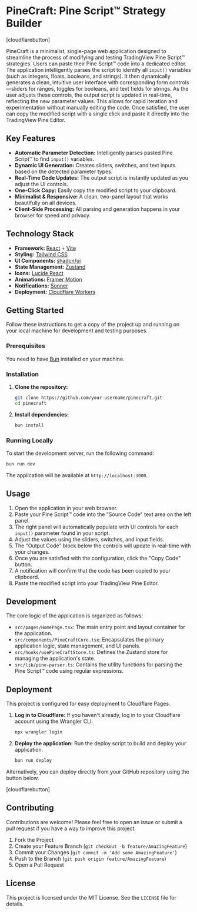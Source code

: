 # PineCraft: Pine Script™ Strategy Builder

[cloudflarebutton]

PineCraft is a minimalist, single-page web application designed to streamline the process of modifying and testing TradingView Pine Script™ strategies. Users can paste their Pine Script™ code into a dedicated editor. The application intelligently parses the script to identify all `input()` variables (such as integers, floats, booleans, and strings). It then dynamically generates a clean, intuitive user interface with corresponding form controls—sliders for ranges, toggles for booleans, and text fields for strings. As the user adjusts these controls, the output script is updated in real-time, reflecting the new parameter values. This allows for rapid iteration and experimentation without manually editing the code. Once satisfied, the user can copy the modified script with a single click and paste it directly into the TradingView Pine Editor.

## Key Features

- **Automatic Parameter Detection:** Intelligently parses pasted Pine Script™ to find `input()` variables.
- **Dynamic UI Generation:** Creates sliders, switches, and text inputs based on the detected parameter types.
- **Real-Time Code Updates:** The output script is instantly updated as you adjust the UI controls.
- **One-Click Copy:** Easily copy the modified script to your clipboard.
- **Minimalist & Responsive:** A clean, two-panel layout that works beautifully on all devices.
- **Client-Side Processing:** All parsing and generation happens in your browser for speed and privacy.

## Technology Stack

- **Framework:** [React](https://react.dev/) + [Vite](https://vitejs.dev/)
- **Styling:** [Tailwind CSS](https://tailwindcss.com/)
- **UI Components:** [shadcn/ui](https://ui.shadcn.com/)
- **State Management:** [Zustand](https://github.com/pmndrs/zustand)
- **Icons:** [Lucide React](https://lucide.dev/)
- **Animations:** [Framer Motion](https://www.framer.com/motion/)
- **Notifications:** [Sonner](https://sonner.emilkowal.ski/)
- **Deployment:** [Cloudflare Workers](https://workers.cloudflare.com/)

## Getting Started

Follow these instructions to get a copy of the project up and running on your local machine for development and testing purposes.

### Prerequisites

You need to have [Bun](https://bun.sh/) installed on your machine.

### Installation

1.  **Clone the repository:**
    ```sh
    git clone https://github.com/your-username/pinecraft.git
    cd pinecraft
    ```

2.  **Install dependencies:**
    ```sh
    bun install
    ```

### Running Locally

To start the development server, run the following command:

```sh
bun run dev
```

The application will be available at `http://localhost:3000`.

## Usage

1.  Open the application in your web browser.
2.  Paste your Pine Script™ code into the "Source Code" text area on the left panel.
3.  The right panel will automatically populate with UI controls for each `input()` parameter found in your script.
4.  Adjust the values using the sliders, switches, and input fields.
5.  The "Output Code" block below the controls will update in real-time with your changes.
6.  Once you are satisfied with the configuration, click the "Copy Code" button.
7.  A notification will confirm that the code has been copied to your clipboard.
8.  Paste the modified script into your TradingView Pine Editor.

## Development

The core logic of the application is organized as follows:

-   `src/pages/HomePage.tsx`: The main entry point and layout container for the application.
-   `src/components/PineCraftCore.tsx`: Encapsulates the primary application logic, state management, and UI panels.
-   `src/hooks/usePineCraftStore.ts`: Defines the Zustand store for managing the application's state.
-   `src/lib/pine-parser.ts`: Contains the utility functions for parsing the Pine Script™ code using regular expressions.

## Deployment

This project is configured for easy deployment to Cloudflare Pages.

1.  **Log in to Cloudflare:**
    If you haven't already, log in to your Cloudflare account using the Wrangler CLI.
    ```sh
    npx wrangler login
    ```

2.  **Deploy the application:**
    Run the deploy script to build and deploy your application.
    ```sh
    bun run deploy
    ```

Alternatively, you can deploy directly from your GitHub repository using the button below.

[cloudflarebutton]

## Contributing

Contributions are welcome! Please feel free to open an issue or submit a pull request if you have a way to improve this project.

1.  Fork the Project
2.  Create your Feature Branch (`git checkout -b feature/AmazingFeature`)
3.  Commit your Changes (`git commit -m 'Add some AmazingFeature'`)
4.  Push to the Branch (`git push origin feature/AmazingFeature`)
5.  Open a Pull Request

## License

This project is licensed under the MIT License. See the `LICENSE` file for details.